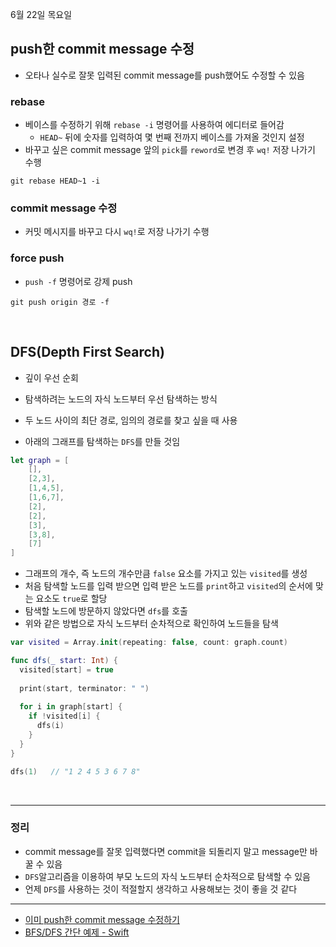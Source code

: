 6월 22일 목요일

## push한 commit message 수정
- 오타나 실수로 잘못 입력된 commit message를 push했어도 수정할 수 있음

### rebase
- 베이스를 수정하기 위해 `rebase -i` 명령어를 사용하여 에디터로 들어감
    - `HEAD~` 뒤에 숫자를 입력하여 몇 번째 전까지 베이스를 가져올 것인지 설정
- 바꾸고 싶은 commit message 앞의 `pick`를 `reword`로 변경 후 `wq!` 저장 나가기 수행

```git rebase HEAD~1 -i```

### commit message 수정
- 커밋 메시지를 바꾸고 다시 `wq!`로 저장 나가기 수행

### force push
- `push -f` 명령어로 강제 push

```git push origin 경로 -f```

</br>

## DFS(Depth First Search)
- 깊이 우선 순회
- 탐색하려는 노드의 자식 노드부터 우선 탐색하는 방식
- 두 노드 사이의 최단 경로, 임의의 경로를 찾고 싶을 때 사용

- 아래의 그래프를 탐색하는 `DFS`를 만들 것임
```swift
let graph = [
    [], 
    [2,3], 
    [1,4,5], 
    [1,6,7], 
    [2], 
    [2], 
    [3], 
    [3,8], 
    [7] 
]
```

- 그래프의 개수, 즉 노드의 개수만큼 `false` 요소를 가지고 있는 `visited`를 생성
- 처음 탐색할 노드를 입력 받으면 입력 받은 노드를 `print`하고 `visited`의 순서에 맞는 요소도 `true`로 할당
- 탐색할 노드에 방문하지 않았다면 `dfs`를 호출
- 위와 같은 방법으로 자식 노드부터 순차적으로 확인하여 노드들을 탐색

```swift
var visited = Array.init(repeating: false, count: graph.count)

func dfs(_ start: Int) {
  visited[start] = true
  
  print(start, terminator: " ")
  
  for i in graph[start] {
    if !visited[i] {
      dfs(i)
    }
  }
}

dfs(1)   // "1 2 4 5 3 6 7 8"
```

</br>

---
### 정리
- commit message를 잘못 입력했다면 commit을 되돌리지 말고 message만 바꿀 수 있음
- `DFS`알고리즘을 이용하여 부모 노드의 자식 노드부터 순차적으로 탐색할 수 있음
- 언제 `DFS`를 사용하는 것이 적절할지 생각하고 사용해보는 것이 좋을 것 같다

---
- [이미 push한 commit message 수정하기](https://velog.io/@dev_bomdong/Git-이미-push한-commit-message-수정하기)
- [BFS/DFS 간단 예제 - Swift](https://nareunhagae.tistory.com/56)
